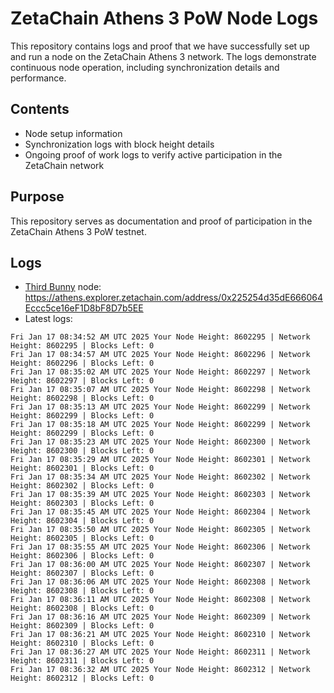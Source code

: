 # ZetaChain Athens 3 PoW Node Logs
This repository contains logs and proof that we have successfully set up and run a node on the ZetaChain Athens 3 network. The logs demonstrate continuous node operation, including synchronization details and performance.

## Contents
- Node setup information
- Synchronization logs with block height details
- Ongoing proof of work logs to verify active participation in the ZetaChain network

## Purpose
This repository serves as documentation and proof of participation in the ZetaChain Athens 3 PoW testnet.

## Logs

- [Third Bunny](https://thirdbunny.xyz/) node: https://athens.explorer.zetachain.com/address/0x225254d35dE666064Eccc5ce16eF1D8bF8D7b5EE
- Latest logs:
```
Fri Jan 17 08:34:52 AM UTC 2025 Your Node Height: 8602295 | Network Height: 8602295 | Blocks Left: 0
Fri Jan 17 08:34:57 AM UTC 2025 Your Node Height: 8602296 | Network Height: 8602296 | Blocks Left: 0
Fri Jan 17 08:35:02 AM UTC 2025 Your Node Height: 8602297 | Network Height: 8602297 | Blocks Left: 0
Fri Jan 17 08:35:07 AM UTC 2025 Your Node Height: 8602298 | Network Height: 8602298 | Blocks Left: 0
Fri Jan 17 08:35:13 AM UTC 2025 Your Node Height: 8602299 | Network Height: 8602299 | Blocks Left: 0
Fri Jan 17 08:35:18 AM UTC 2025 Your Node Height: 8602299 | Network Height: 8602299 | Blocks Left: 0
Fri Jan 17 08:35:23 AM UTC 2025 Your Node Height: 8602300 | Network Height: 8602300 | Blocks Left: 0
Fri Jan 17 08:35:29 AM UTC 2025 Your Node Height: 8602301 | Network Height: 8602301 | Blocks Left: 0
Fri Jan 17 08:35:34 AM UTC 2025 Your Node Height: 8602302 | Network Height: 8602302 | Blocks Left: 0
Fri Jan 17 08:35:39 AM UTC 2025 Your Node Height: 8602303 | Network Height: 8602303 | Blocks Left: 0
Fri Jan 17 08:35:45 AM UTC 2025 Your Node Height: 8602304 | Network Height: 8602304 | Blocks Left: 0
Fri Jan 17 08:35:50 AM UTC 2025 Your Node Height: 8602305 | Network Height: 8602305 | Blocks Left: 0
Fri Jan 17 08:35:55 AM UTC 2025 Your Node Height: 8602306 | Network Height: 8602306 | Blocks Left: 0
Fri Jan 17 08:36:00 AM UTC 2025 Your Node Height: 8602307 | Network Height: 8602307 | Blocks Left: 0
Fri Jan 17 08:36:06 AM UTC 2025 Your Node Height: 8602308 | Network Height: 8602308 | Blocks Left: 0
Fri Jan 17 08:36:11 AM UTC 2025 Your Node Height: 8602308 | Network Height: 8602308 | Blocks Left: 0
Fri Jan 17 08:36:16 AM UTC 2025 Your Node Height: 8602309 | Network Height: 8602309 | Blocks Left: 0
Fri Jan 17 08:36:21 AM UTC 2025 Your Node Height: 8602310 | Network Height: 8602310 | Blocks Left: 0
Fri Jan 17 08:36:27 AM UTC 2025 Your Node Height: 8602311 | Network Height: 8602311 | Blocks Left: 0
Fri Jan 17 08:36:32 AM UTC 2025 Your Node Height: 8602312 | Network Height: 8602312 | Blocks Left: 0
```
